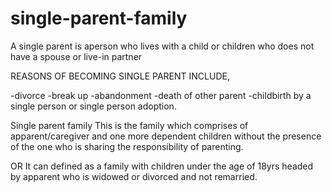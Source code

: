 # single-parent-family

A single parent is aperson who lives with a child or children who does not have a spouse or live-in partner

REASONS OF BECOMING SINGLE PARENT INCLUDE,

-divorce
-break up
-abandonment
-death of other parent
-childbirth by a single person or single person adoption.

Single parent family
This is the family which comprises of apparent/caregiver and one more dependent children without the presence of the one who is sharing the responsibility of parenting.

OR
It can defined as a family with children under the age of 18yrs headed by apparent who is widowed or divorced and not remarried.
